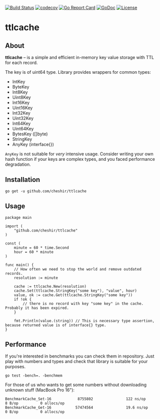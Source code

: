 [![Build Status](https://travis-ci.com/cheshir/ttlcache.svg?branch=main)](https://travis-ci.com/cheshir/ttlcache)
[![codecov](https://codecov.io/gh/cheshir/ttlcache/branch/main/graph/badge.svg?token=WsaH2t9dGh)](https://codecov.io/gh/cheshir/ttlcache)
[![Go Report Card](https://goreportcard.com/badge/cheshir/ttlcache)](https://goreportcard.com/report/github.com/cheshir/ttlcache)
[![GoDoc](https://godoc.org/github.com/cheshir/ttlcache?status.svg)](https://godoc.org/github.com/cheshir/ttlcache)
[![License](https://img.shields.io/badge/license-MIT-blue.svg)](https://github.com/cheshir/go-mq/blob/master/LICENSE)

# ttlcache

## About

**ttlcache** – is a simple and efficient in-memory key value storage with TTL for each record.

The key is of uint64 type. Library provides wrappers for common types:

* IntKey
* ByteKey
* Int8Key
* Uint8Key
* Int16Key
* Uint16Key
* Int32Key
* Uint32Key
* Int64Key
* Uint64Key
* BytesKey ([]byte)
* StringKey
* AnyKey (interface{})

`AnyKey` is not suitable for _very_ intensive usage. Consider writing your own hash function if your keys are complex types, 
and you faced performance degradation.

## Installation

`go get -u github.com/cheshir/ttlcache`

## Usage

```
package main

import (
    "github.com/cheshir/ttlcache"
)

const (
    minute = 60 * time.Second
    hour = 60 * minute
)

func main() {
    // How often we need to stop the world and remove outdated records.
	resolution := minute

	cache := ttlcache.New(resolution)
	cache.Set(ttlcache.StringKey("some key"), "value", hour)
	value, ok := cache.Get(ttlcache.StringKey("some key"))
	if !ok {
		// there is no record with key "some key" in the cache. Probably it has been expired.
	}

	fmt.Println(value.(string)) // This is necessary type assertion, because returned value is of interface{} type.
}
```

## Performance

If you're interested in benchmarks you can check them in repository.
Just play with numbers and types and check that library is suitable for your purposes.

`go test -bench=. -benchmem`

For those of us who wants to get some numbers without downloading unknown stuff (MacBook Pro 16"):

```
BenchmarkCache_Set-16            8755802               122 ns/op               8 B/op          0 allocs/op
BenchmarkCache_Get-16           57474564               19.6 ns/op              0 B/op          0 allocs/op
```
